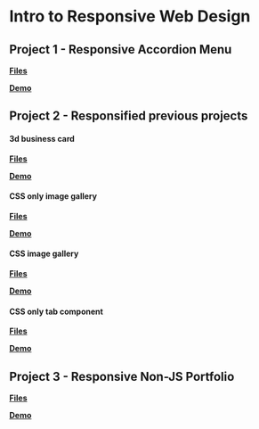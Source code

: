 # Intro to Responsive Web Design

## Project 1 - Responsive Accordion Menu

**[Files](rwd-accordion)**

**[Demo](https://sbchittenden.github.io/MD-Intro-to-RWD-projects/rwd-accordion/)**

## Project 2 - Responsified previous projects

#### 3d business card

**[Files](rwd-business_card)**

**[Demo](https://sbchittenden.github.io/MD-Intro-to-RWD-projects/rwd-business_card/)**

#### CSS only image gallery

**[Files](rwd-image_gallery)**

**[Demo](https://sbchittenden.github.io/MD-Intro-to-RWD-projects/rwd-image_gallery)**

#### CSS image gallery

**[Files](rwd-image_gallery)**

**[Demo](https://sbchittenden.github.io/MD-Intro-to-RWD-projects/rwd-image_gallery)**

#### CSS only tab component

**[Files](rwd-tab-component)**

**[Demo](https://sbchittenden.github.io/MD-Intro-to-RWD-projects/rwd-tab-component)**

## Project 3 - Responsive Non-JS Portfolio

**[Files](rwd-non_js_portfolio)**

**[Demo](https://sbchittenden.github.io/MD-Intro-to-RWD-projects/rwd-non_js_portfolio/)**
